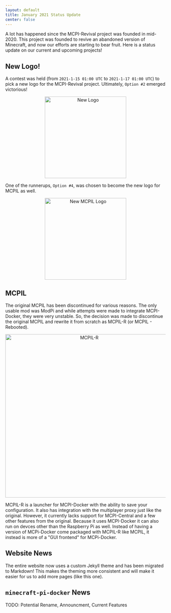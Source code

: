 ```yaml
---
layout: default
title: January 2021 Status Update
center: false
---
```


A lot has happened since the MCPI-Revival project was founded in mid-2020. This project was founded to revive an abandoned version of Minecraft, and now our efforts are starting to bear fruit. Here is a status update on our current and upcoming projects!

## New Logo!
A contest was held (from ``2021-1-15 01:00 UTC`` to ``2021-1-17 01:00 UTC``) to pick a new logo for the MCPI-Revival project. Ultimately, ``Option #2`` emerged victorious!

<center><img alt="New Logo" width="256" src="{{ site.baseurl }}/assets/img/news/january-2021-status-update/logo.png"></center>

One of the runnerups, ``Option #4``, was chosen to become the new logo for MCPIL as well.

<center><img alt="New MCPIL Logo" width="256" src="{{ site.baseurl }}/assets/img/news/january-2021-status-update/mcpil-logo.png"></center>

## MCPIL
The original MCPIL has been discontinued for various reasons. The only usable mod was ModPi and while attempts were made to integrate MCPI-Docker, they were very unstable. So, the decision was made to discontinue the original MCPIL and rewrite it from scratch as MCPIL-R (or MCPIL - Rebooted).

<center><img alt="MCPIL-R" width="512" src="{{ site.baseurl }}/assets/img/news/january-2021-status-update/mcpil-r.png"></center>

MCPIL-R is a launcher for MCPI-Docker with the ability to save your configuration. It also has integration with the multiplayer proxy just like the original. However, it currently lacks support for MCPI-Central and a few other features from the original. Because it uses MCPI-Docker it can also run on devces other than the Raspberry Pi as well. Instead of having a version of MCPi-Docker come packaged with MCPIL-R like MCPIL, it instead is more of a "GUI frontend" for MCPi-Docker.

## Website News
The entire website now uses a custom Jekyll theme and has been migrated to Markdown! This makes the theming more consistent and will make it easier for us to add more pages (like this one).

## ``minecraft-pi-docker`` News
TODO: Potential Rename, Announcment, Current Features

